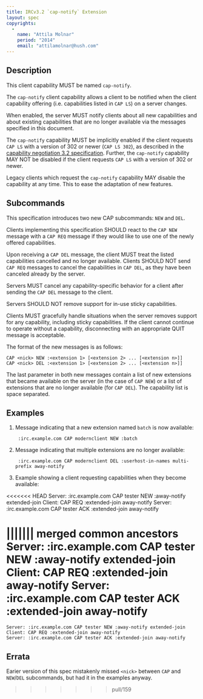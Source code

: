 ```yaml
---
title: IRCv3.2 `cap-notify` Extension
layout: spec
copyrights:
  -
    name: "Attila Molnar"
    period: "2014"
    email: "attilamolnar@hush.com"
---
```

## Description

This client capability MUST be named `cap-notify`.

The `cap-notify` client capability allows a client to be notified when
the client capability offering (i.e. capabilities listed in `CAP LS`)
on a server changes.

When enabled, the server MUST notify clients about all new capabilities
and about existing capabilities that are no longer available via the messages
specified in this document.

The `cap-notify` capability MUST be implicitly enabled if the client requests
`CAP LS` with a version of 302 or newer (`CAP LS 302`), as described in the
[capability negotiation 3.2 specification](../core/capability-negotiation-3.2.html).
Further, the `cap-notify` capability MAY NOT be disabled if the client requests
`CAP LS` with a version of 302 or newer.

Legacy clients which request the `cap-notify` capability MAY disable the
capability at any time.  This to ease the adaptation of new features.

## Subcommands

This specification introduces two new CAP subcommands: `NEW` and `DEL`.

Clients implementing this specification SHOULD react to the `CAP NEW` message
with a `CAP REQ` message if they would like to use one of the newly offered
capabilities.

Upon receiving a `CAP DEL` message, the client MUST treat the listed
capabilities cancelled and no longer available.
Clients SHOULD NOT send `CAP REQ` messages to cancel the capabilities in
`CAP DEL`, as they have been canceled already by the server.

Servers MUST cancel any capability-specific behavior for a client after
sending the `CAP DEL` message to the client.

Servers SHOULD NOT remove support for in-use sticky capabilities.

Clients MUST gracefully handle situations when the server removes support
for any capability, including sticky capabilities. If the client cannot
continue to operate without a capability, disconnecting with an appropriate
QUIT message is acceptable.

The format of the new messages is as follows:

    CAP <nick> NEW :<extension 1> [<extension 2> ... [<extension n>]]
    CAP <nick> DEL :<extension 1> [<extension 2> ... [<extension n>]]

The last parameter in both new messages contain a list of new
extensions that became available on the server (in the case of `CAP NEW`)
or a list of extensions that are no longer available (for `CAP DEL`).
The capability list is space separated.

## Examples

1. Message indicating that a new extension named `batch` is now available:

        :irc.example.com CAP modernclient NEW :batch

2. Message indicating that multiple extensions are no longer available:

        :irc.example.com CAP modernclient DEL :userhost-in-names multi-prefix away-notify

3. Example showing a client requesting capabilities when they become available:

<<<<<<< HEAD
        Server: :irc.example.com CAP tester NEW :away-notify extended-join
        Client: CAP REQ :extended-join away-notify
        Server: :irc.example.com CAP tester ACK :extended-join away-notify

||||||| merged common ancestors
    Server: :irc.example.com CAP tester NEW :away-notify extended-join
    Client: CAP REQ :extended-join away-notify
    Server: :irc.example.com CAP tester ACK :extended-join away-notify
=======
    Server: :irc.example.com CAP tester NEW :away-notify extended-join
    Client: CAP REQ :extended-join away-notify
    Server: :irc.example.com CAP tester ACK :extended-join away-notify

## Errata

Earier version of this spec mistakenly missed `<nick>` between `CAP` and
`NEW`/`DEL` subcommands, but had it in the examples anyway.
>>>>>>> pull/159
